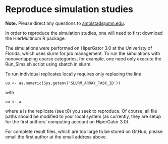 # Reproduce simulation studies

**Note.** Please direct any questions to amolstad@umn.edu. 

In order to reproduce the simulation studies, one will need to first download the HierMultinom R package. 

The simulations were performed on HiperGator 3.0 at the Univeristy of Florida, which uses slurm for job management. To run the simulations with nonoverlapping coarse categories, for example, one need only execute the Run_Sims.sh script using sbatch in slurm. 

To run individual replicates locally requires only replacing the line
```
uu <- as.numeric(Sys.getenv('SLURM_ARRAY_TASK_ID'))
```
with 
``` 
uu <- a
```
where a is the replicate (see t0) you seek to reproduce.  Of course, all file paths should be modified to your local system (as currently, they are setup for the first authors' computing account on HiperGator 3.0). 

For complete result files, which are too large to be stored on GitHub, please email the first author at the email address above. 
